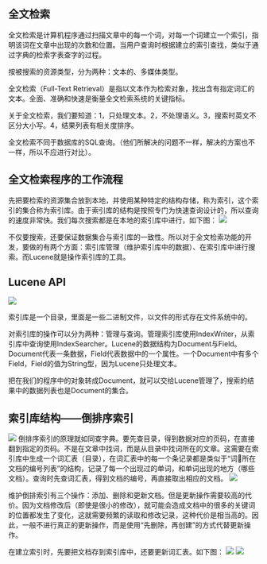## 全文检索
全文检索是计算机程序通过扫描文章中的每一个词，对每一个词建立一个索引，指明该词在文章中出现的次数和位置。当用户查询时根据建立的索引查找，类似于通过字典的检索字表查字的过程。

按被搜索的资源类型，分为两种：文本的、多媒体类型。

全文检索（Full-Text Retrieval）是指以文本作为检索对象，找出含有指定词汇的文本。全面、准确和快速是衡量全文检索系统的关键指标。

关于全文检索，我们要知道：1，只处理文本。2，不处理语义。3，搜索时英文不区分大小写。4，结果列表有相关度排序。

全文检索不同于数据库的SQL查询。（他们所解决的问题不一样，解决的方案也不一样，所以不应进行对比）。

## 全文检索程序的工作流程
先把要检索的资源集合放到本地，并使用某种特定的结构存储，称为索引，这个索引的集合称为索引库。由于索引库的结构是按照专门为快速查询设计的，所以查询的速度非常快。我们每次搜索都是在本地的索引库中进行，如下图：
![](../images/全文检索流程图.png)

不仅要搜索，还要保证数据集合与索引库的一致性。所以对于全文检索功能的开发，要做的有两个方面：索引库管理（维护索引库中的数据）、在索引库中进行搜索。而Lucene就是操作索引库的工具。

## Lucene API
![](../images/screenshot_1530455186468.png)

索引库是一个目录，里面是一些二进制文件，以文件的形式存在文件系统中的。

对索引库的操作可以分为两种：管理与查询。管理索引库使用IndexWriter，从索引库中查询使用IndexSearcher。Lucene的数据结构为Document与Field。Document代表一条数据，Field代表数据中的一个属性。一个Document中有多个Field，Field的值为String型，因为Lucene只处理文本。

把在我们的程序中的对象转成Document，就可以交给Lucene管理了，搜索的结果中的数据列表也是Document的集合。

## 索引库结构——倒排序索引
![](../images/索引库结构.png)
倒排序索引的原理就如同查字典。要先查目录，得到数据对应的页码，在直接翻到指定的页码。不是在文章中找词，而是从目录中找词所在的文章。这需要在索引库中生成一个词汇表（目录），在词汇表中的每一个条记录都是类似于“词所在文档的编号列表”的结构，记录了每一个出现过的单词，和单词出现的地方（哪些文档）。查询时先查词汇表，得到文档的编号，再直接取出相应的文档。
![](../images/索引库结构2.png)

维护倒排索引有三个操作：添加、删除和更新文档。但是更新操作需要较高的代价。因为文档修改后（即使是很小的修改），就可能会造成文档中的很多的关键词的位置都发生了变化，这就需要频繁的读取和修改记录，这种代价是相当高的。因此，一般不进行真正的更新操作，而是使用“先删除，再创建”的方式代替更新操作。

在建立索引时，先要把文档存到索引库中，还要更新词汇表。如下图：
![](../images/screenshot_1530455651191.png)
![](../images/screenshot_1530455662991.png)